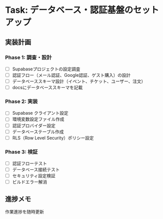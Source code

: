 # Task: データベース・認証基盤のセットアップ

## 実装計画
### Phase 1: 調査・設計
- [ ] Supabaseプロジェクトの設定調査
- [ ] 認証フロー（メール認証、Google認証、ゲスト購入）の設計
- [ ] データベーススキーマ設計（イベント、チケット、ユーザー、注文）
- [ ] docsにデータベーススキーマを記載

### Phase 2: 実装
- [ ] Supabase クライアント設定
- [ ] 環境変数設定ファイル作成
- [ ] 認証プロバイダー設定
- [ ] データベーステーブル作成
- [ ] RLS（Row Level Security）ポリシー設定

### Phase 3: 検証
- [ ] 認証フローテスト
- [ ] データベース接続テスト
- [ ] セキュリティ設定検証
- [ ] ビルドエラー解消

## 進捗メモ
作業進捗を随時更新